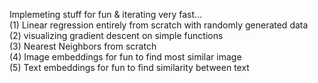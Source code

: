 Implemeting stuff for fun & iterating very fast... <br />
(1) Linear regression entirely from scratch with randomly generated data<br />
(2) visualizing gradient descent on simple functions<br />
(3) Nearest Neighbors from scratch <br />
(4) Image embeddings for fun to find most similar image <br />
(5) Text embeddings for fun to find similarity between text


